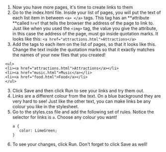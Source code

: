 1. Now you have more pages, it's time to create links to them
2. Go to the index.html file. Inside your list of pages, you will put the text of each list item in between `<a> </a>` tags. This tag has an **attribute **called `href` that tells the browser the address of the page to link to. Just like when you used the `<img>` tag, the value you give the attribute, in this case the address of the page, must go inside quotation marks. It looks like this: `<a href="attractions.html">Attractions</a>`
3. Add the tags to each item on the list of pages, so that it looks like this. Change the text inside the quotation marks so that it exactly matches the names of your new files that you created!
```
<ul>
<li><a href="attractions.html">Attractions</a></li>
<li><a href="music.html">Music</a></li>
<li><a href="food.html">Food</a></li>
</ul>
```
3. Click Save and then click Run to see your links and try them out.
4. Links are a different colour from the text. On a blue background they are very hard to see! Just like the other text, you can make links be any colour you like in the stylesheet.
5. Go to the styles.css file and add the following set of rules. Notice the selector for links is `a`. Choose any colour you want!
   ```
   a {
      color: LimeGreen;
   }
   ```
6. To see your changes, click Run. Don't forget to click Save as well!